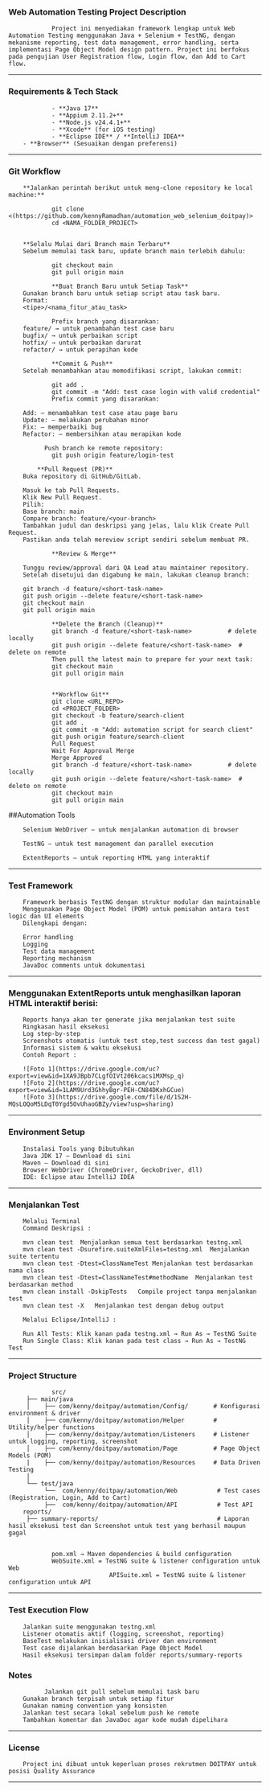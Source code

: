 ###  Web Automation Testing Project Description

				Project ini menyediakan framework lengkap untuk Web Automation Testing menggunakan Java + Selenium + TestNG, dengan mekanisme reporting, test data management, error handling, serta implementasi Page Object Model design pattern. Project ini berfokus pada pengujian User Registration flow, Login flow, dan Add to Cart flow.
				
---

###  Requirements & Tech Stack

				- **Java 17**
				- **Appium 2.11.2+**
				- **Node.js v24.4.1+**
				- **Xcode** (for iOS testing)
				- **Eclipse IDE** / **IntelliJ IDEA**
        - **Browser** (Sesuaikan dengan preferensi)

 ---

###	Git Workflow

        **Jalankan perintah berikut untuk meng-clone repository ke local machine:**
        
				git clone <(https://github.com/kennyRamadhan/automation_web_selenium_doitpay)>
				cd <NAMA_FOLDER_PROJECT>
	
				
        **Selalu Mulai dari Branch main Terbaru**
        Sebelum memulai task baru, update branch main terlebih dahulu:
				
				git checkout main
				git pull origin main
	
				**Buat Branch Baru untuk Setiap Task**
        Gunakan branch baru untuk setiap script atau task baru.
        Format:
        <tipe>/<nama_fitur_atau_task>
				
				Prefix branch yang disarankan:
        feature/ → untuk penambahan test case baru
        bugfix/ → untuk perbaikan script
        hotfix/ → untuk perbaikan darurat
        refactor/ → untuk perapihan kode
				
				**Commit & Push**
        Setelah menambahkan atau memodifikasi script, lakukan commit:
				
				git add .
				git commit -m "Add: test case login with valid credential"
				Prefix commit yang disarankan:
        
        Add: – menambahkan test case atau page baru
        Update: – melakukan perubahan minor
        Fix: – memperbaiki bug
        Refactor: – membersihkan atau merapikan kode

 			  Push branch ke remote repository:
				git push origin feature/login-test
	
  			**Pull Request (PR)**
        Buka repository di GitHub/GitLab.
  
        Masuk ke tab Pull Requests.
        Klik New Pull Request.
        Pilih:
        Base branch: main
        Compare branch: feature/<your-branch>
        Tambahkan judul dan deskripsi yang jelas, lalu klik Create Pull Request.
        Pastikan anda telah mereview script sendiri sebelum membuat PR.
			
				**Review & Merge**

        Tunggu review/approval dari QA Lead atau maintainer repository.
        Setelah disetujui dan digabung ke main, lakukan cleanup branch:
        
        git branch -d feature/<short-task-name>
        git push origin --delete feature/<short-task-name>
        git checkout main
        git pull origin main
        
 				**Delete the Branch (Cleanup)**
	 			git branch -d feature/<short-task-name>          # delete locally
				git push origin --delete feature/<short-task-name>  # delete on remote
				Then pull the latest main to prepare for your next task:
				git checkout main
				git pull origin main


				**Workflow Git**
				git clone <URL_REPO>
				cd <PROJECT_FOLDER>
				git checkout -b feature/search-client
				git add .
				git commit -m "Add: automation script for search client"
				git push origin feature/search-client
				Pull Request 
				Wait For Approval Merge
				Merge Approved
				git branch -d feature/<short-task-name>          # delete locally
				git push origin --delete feature/<short-task-name>  # delete on remote
				git checkout main
				git pull origin main

##Automation Tools

        Selenium WebDriver – untuk menjalankan automation di browser
        
        TestNG – untuk test management dan parallel execution
        
        ExtentReports – untuk reporting HTML yang interaktif
---
        	
### Test Framework

        Framework berbasis TestNG dengan struktur modular dan maintainable
        Menggunakan Page Object Model (POM) untuk pemisahan antara test logic dan UI elements
        Dilengkapi dengan:
    
        Error handling
        Logging
        Test data management
        Reporting mechanism
        JavaDoc comments untuk dokumentasi
---

### Menggunakan ExtentReports untuk menghasilkan laporan HTML interaktif berisi:

        Reports hanya akan ter generate jika menjalankan test suite
        Ringkasan hasil eksekusi
        Log step-by-step
        Screenshots otomatis (untuk test step,test success dan test gagal)
        Informasi sistem & waktu eksekusi
        Contoh Report : 
        
        ![Foto 1](https://drive.google.com/uc?export=view&id=1XA9JBpb7CLgfOIVt206kcacs1MXMsp_q)
        ![Foto 2](https://drive.google.com/uc?export=view&id=1LAM9Urd3GhhyBgr-PEH-CN84DKxhGCue)
        ![Foto 3](https://drive.google.com/file/d/1S2H-MQsLOQoM5LDqT0Ygd5OvUhaoGBZy/view?usp=sharing)

---

###  Environment Setup

        Instalasi Tools yang Dibutuhkan
        Java JDK 17 – Download di sini
        Maven – Download di sini
        Browser WebDriver (ChromeDriver, GeckoDriver, dll)
        IDE: Eclipse atau IntelliJ IDEA
---


###  Menjalankan Test
        Melalui Terminal
        Command	Deskripsi :
        
        mvn clean test	Menjalankan semua test berdasarkan testng.xml
        mvn clean test -Dsurefire.suiteXmlFiles=testng.xml	Menjalankan suite tertentu
        mvn clean test -Dtest=ClassNameTest	Menjalankan test berdasarkan nama class
        mvn clean test -Dtest=ClassNameTest#methodName	Menjalankan test berdasarkan method
        mvn clean install -DskipTests	Compile project tanpa menjalankan test
        mvn clean test -X	Menjalankan test dengan debug output

        Melalui Eclipse/IntelliJ :

        Run All Tests: Klik kanan pada testng.xml → Run As → TestNG Suite
        Run Single Class: Klik kanan pada test class → Run As → TestNG Test
---
### Project Structure

				
				src/
         ├── main/java
         │    ├── com/kenny/doitpay/automation/Config/       # Konfigurasi environment & driver
         │    ├── com/kenny/doitpay/automation/Helper        # Utility/helper functions 
         │    ├── com/kenny/doitpay/automation/Listeners     # Listener untuk logging, reporting, screenshot
         │    ├── com/kenny/doitpay/automation/Page          # Page Object Models (POM) 
         |    ├── com/kenny/doitpay/automation/Resources     # Data Driven Testing
         │
         └── test/java
              └──  com/kenny/doitpay/automation/Web           # Test cases (Registration, Login, Add to Cart)
              ├──  com/kenny/doitpay/automation/API           # Test API
        reports/
         ├── summary-reports/                                 # Laporan hasil eksekusi test dan Screenshot untuk test yang berhasil maupun gagal
               
		  
				pom.xml → Maven dependencies & build configuration
				WebSuite.xml = TestNG suite & listener configuration untuk Web
                                APISuite.xml = TestNG suite & listener configuration untuk API
---

### Test Execution Flow

        Jalankan suite menggunakan testng.xml
        Listener otomatis aktif (logging, screenshot, reporting)
        BaseTest melakukan inisialisasi driver dan environment
        Test case dijalankan berdasarkan Page Object Model
        Hasil eksekusi tersimpan dalam folder reports/summary-reports

### Notes

			  Jalankan git pull sebelum memulai task baru
        Gunakan branch terpisah untuk setiap fitur
        Gunakan naming convention yang konsisten
        Jalankan test secara lokal sebelum push ke remote
        Tambahkan komentar dan JavaDoc agar kode mudah dipelihara
---

### License

        Project ini dibuat untuk keperluan proses rekrutmen DOITPAY untuk posisi Quality Assurance
---
				
				
				


